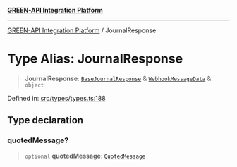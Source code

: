 [**GREEN-API Integration Platform**](../README.md)

***

[GREEN-API Integration Platform](../globals.md) / JournalResponse

# Type Alias: JournalResponse

> **JournalResponse**: [`BaseJournalResponse`](BaseJournalResponse.md) & [`WebhookMessageData`](WebhookMessageData.md) & `object`

Defined in: [src/types/types.ts:188](https://github.com/green-api/greenapi-integration/blob/0c6468d26acd573ad1def9f01a1af819fb76eb31/src/types/types.ts#L188)

## Type declaration

### quotedMessage?

> `optional` **quotedMessage**: [`QuotedMessage`](QuotedMessage.md)
